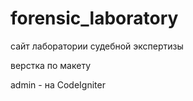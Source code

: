 # forensic_laboratory
сайт лаборатории судебной экспертизы

верстка по макету

admin - на CodeIgniter

